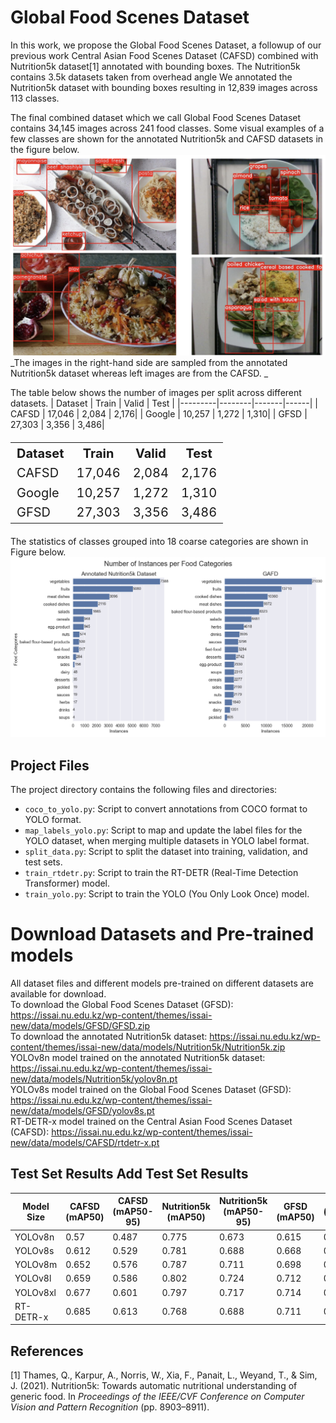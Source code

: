 # Global Food Scenes Dataset

In this work, we propose the Global Food Scenes Dataset, a followup of our previous work Central Asian Food Scenes Dataset (CAFSD) combined with Nutrition5k dataset[1] annotated with bounding boxes. 
The Nutrition5k contains 3.5k datasets taken from overhead angle
We annotated the Nutrition5k dataset with bounding boxes resulting in 12,839 images across 113 classes. 

The final combined dataset which we call Global Food Scenes Dataset contains 34,145 images across 241 food classes. Some visual examples of a few classes are shown for the annotated Nutrition5k and CAFSD datasets in the figure below. 
![Alt text](figures/paper_front.png)
_The images in the right-hand side are sampled from the annotated Nutrition5k dataset whereas left images are from the CAFSD.
_

The table below shows the number of images per split across different datasets.
| Dataset | Train  | Valid | Test |
|---------|--------|-------|------|
| CAFSD   | 17,046 | 2,084 | 2,176|
| Google  | 10,257 | 1,272 | 1,310|
| GFSD    | 27,303 | 3,356 | 3,486|
<table style="font-size:20px; width:100%;">
  <tr>
    <th>Dataset</th>
    <th>Train</th>
    <th>Valid</th>
    <th>Test</th>
  </tr>
  <tr>
    <td>CAFSD</td>
    <td>17,046</td>
    <td>2,084</td>
    <td>2,176</td>
  </tr>
  <tr>
    <td>Google</td>
    <td>10,257</td>
    <td>1,272</td>
    <td>1,310</td>
  </tr>
  <tr>
    <td>GFSD</td>
    <td>27,303</td>
    <td>3,356</td>
    <td>3,486</td>
  </tr>
</table>


The statistics of classes grouped into 18 coarse categories are shown in Figure below.
![Alt text](figures/categories_subplots.png)


## Project Files

The project directory contains the following files and directories:

- `coco_to_yolo.py`: Script to convert annotations from COCO format to YOLO format.
- `map_labels_yolo.py`: Script to map and update the label files for the YOLO dataset, when merging multiple datasets in YOLO label format.
- `split_data.py`: Script to split the dataset into training, validation, and test sets.
- `train_rtdetr.py`: Script to train the RT-DETR (Real-Time Detection Transformer) model.
- `train_yolo.py`: Script to train the YOLO (You Only Look Once) model.

# Download Datasets and Pre-trained models
All dataset files and different models pre-trained on different datasets are available for download.   
To download the Global Food Scenes Dataset (GFSD): https://issai.nu.edu.kz/wp-content/themes/issai-new/data/models/GFSD/GFSD.zip  
To download the annotated Nutrition5k dataset: https://issai.nu.edu.kz/wp-content/themes/issai-new/data/models/Nutrition5k/Nutrition5k.zip  
YOLOv8n model trained on the annotated Nutrition5k dataset: https://issai.nu.edu.kz/wp-content/themes/issai-new/data/models/Nutrition5k/yolov8n.pt  
YOLOv8s model trained on the Global Food Scenes Dataset (GFSD): https://issai.nu.edu.kz/wp-content/themes/issai-new/data/models/GFSD/yolov8s.pt  
RT-DETR-x model trained on the Central Asian Food Scenes Dataset (CAFSD): https://issai.nu.edu.kz/wp-content/themes/issai-new/data/models/CAFSD/rtdetr-x.pt  

## Test Set Results Add Test Set Results

| Model Size   | CAFSD (mAP50) | CAFSD (mAP50-95)  | Nutrition5k (mAP50)| Nutrition5k (mAP50-95)| GFSD (mAP50)| GFSD (mAP50-95)|
|-------------------------|-------------------|--------------|---------------|--------------|---------------|------------------------|
| YOLOv8n                 | 0.57              | 0.487        | 0.775         | 0.673        | 0.615                 | 0.529         |
| YOLOv8s                 | 0.612             | 0.529        | 0.781         | 0.688        | 0.668                 | 0.584         |
| YOLOv8m                 | 0.652             | 0.576        | 0.787         | 0.711        | 0.698                 | 0.621         |
| YOLOv8l                 | 0.659             | 0.586        | 0.802         | 0.724        | 0.712                 | 0.635         |
| YOLOv8xl                | 0.677             | 0.601        | 0.797         | 0.717        | 0.714                 | 0.641         |
| RT-DETR-x               | 0.685             |   0.613      |   0.768       |  0.688       |  0.711              |  0.637      |



## References
[1] Thames, Q., Karpur, A., Norris, W., Xia, F., Panait, L., Weyand, T., & Sim, J. (2021). Nutrition5k: Towards automatic nutritional understanding of generic food. In *Proceedings of the IEEE/CVF Conference on Computer Vision and Pattern Recognition* (pp. 8903–8911).
